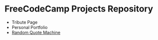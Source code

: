 # FreeCodeCamp Projects Repository

- Tribute Page
- Personal Portfolio
- [Random Quote Machine](randomquote-leon.surge.sh)
